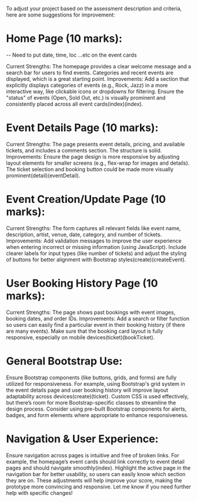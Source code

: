 To adjust your project based on the assessment description and criteria, here are some suggestions for improvement:

# Home Page (10 marks):

-- Need to put date, time, loc ...etc on the event cards

Current Strengths: The homepage provides a clear welcome message and a search bar for users to find events. Categories and recent events are displayed, which is a great starting point.
Improvements:
Add a section that explicitly displays categories of events (e.g., Rock, Jazz) in a more interactive way, like clickable icons or dropdowns for filtering.
Ensure the "status" of events (Open, Sold Out, etc.) is visually prominent and consistently placed across all event cards​(index)​(index).

# Event Details Page (10 marks):

Current Strengths: The page presents event details, pricing, and available tickets, and includes a comments section. The structure is solid.
Improvements:
Ensure the page design is more responsive by adjusting layout elements for smaller screens (e.g., flex-wrap for images and details).
The ticket selection and booking button could be made more visually prominent​(detail)​(eventDetail).

# Event Creation/Update Page (10 marks):

Current Strengths: The form captures all relevant fields like event name, description, artist, venue, date, category, and number of tickets.
Improvements:
Add validation messages to improve the user experience when entering incorrect or missing information (using JavaScript).
Include clearer labels for input types (like number of tickets) and adjust the styling of buttons for better alignment with Bootstrap styles​(create)​(createEvent).

# User Booking History Page (10 marks):

Current Strengths: The page shows past bookings with event images, booking dates, and order IDs.
Improvements:
Add a search or filter function so users can easily find a particular event in their booking history (if there are many events).
Make sure that the booking card layout is fully responsive, especially on mobile devices​(ticket)​(bookTicket).

# General Bootstrap Use:

Ensure Bootstrap components (like buttons, grids, and forms) are fully utilized for responsiveness. For example, using Bootstrap's grid system in the event details page and user booking history will improve layout adaptability across devices​(create)​(ticket).
Custom CSS is used effectively, but there’s room for more Bootstrap-specific classes to streamline the design process. Consider using pre-built Bootstrap components for alerts, badges, and form elements where appropriate to enhance responsiveness.

# Navigation & User Experience:

Ensure navigation across pages is intuitive and free of broken links. For example, the homepage’s event cards should link correctly to event detail pages and should navigate smoothly​(index).
Highlight the active page in the navigation bar for better usability, so users can easily know which section they are on.
These adjustments will help improve your score, making the prototype more convincing and responsive. Let me know if you need further help with specific changes!
